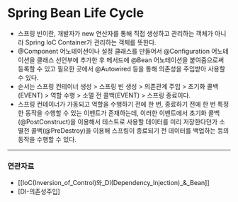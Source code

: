 # Spring Bean Life Cycle

- 스프링 빈이란, 개발자가 new 연산자를 통해 직접 생성하고 관리하는 객체가 아니라 Spring IoC Container가 관리하는 객체를 뜻한다.
- @Component 어노테이션이나 설정 클래스를 만들어서 @Configuration 어노테이션을 클래스 선언부에 추가한 후 메서드에 @Bean 어노테이션을 붙여줌으로써 등록할 수 있고 필요한 곳에서 @Autowired 등을 통해 의존성을 주입받아 사용할 수 있다.
- 순서는 스프링 컨테이너 생성 > 스프링 빈 생성 > 의존관계 주입 > 초기화 콜백(EVENT) > 역할 수행 > 소멸 전 콜백(EVENT) > 스프링 종료이다.
- 스프링 컨테이너가 가동되고 역할을 수행하기 전에 한 번, 종료하기 전에 한 번 특정한 동작을 수행할 수 있는 이벤트가 존재하는데, 이러한 이벤트에서 초기화 콜백(@PostConstruct)을 이용해서 테스트로 사용할 데이터를 미리 저장한다던가 소멸전 콜백(@PreDestroy)을 이용해 스프링이 종료되기 전 데이터를 백업하는 등의 동작을 수행할 수 있다.

---
### 연관자료
- [[IoC(Inversion_of_Control)와_DI(Dependency_Injection)_&_Bean]]
- [DI-의존성주입]
